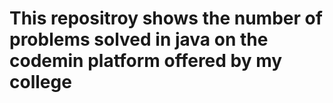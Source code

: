 # This repositroy shows the number of problems solved in java on the codemin platform offered by my college

